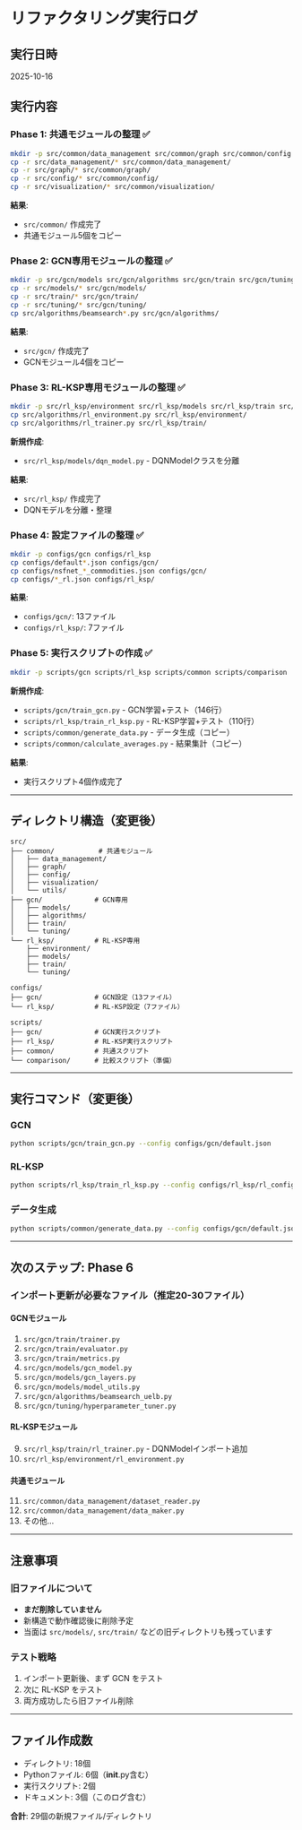 # リファクタリング実行ログ

## 実行日時
2025-10-16

## 実行内容

### Phase 1: 共通モジュールの整理 ✅
```bash
mkdir -p src/common/data_management src/common/graph src/common/config src/common/visualization src/common/utils
cp -r src/data_management/* src/common/data_management/
cp -r src/graph/* src/common/graph/
cp -r src/config/* src/common/config/
cp -r src/visualization/* src/common/visualization/
```

**結果**:
- `src/common/` 作成完了
- 共通モジュール5個をコピー

### Phase 2: GCN専用モジュールの整理 ✅
```bash
mkdir -p src/gcn/models src/gcn/algorithms src/gcn/train src/gcn/tuning
cp -r src/models/* src/gcn/models/
cp -r src/train/* src/gcn/train/
cp -r src/tuning/* src/gcn/tuning/
cp src/algorithms/beamsearch*.py src/gcn/algorithms/
```

**結果**:
- `src/gcn/` 作成完了
- GCNモジュール4個をコピー

### Phase 3: RL-KSP専用モジュールの整理 ✅
```bash
mkdir -p src/rl_ksp/environment src/rl_ksp/models src/rl_ksp/train src/rl_ksp/tuning
cp src/algorithms/rl_environment.py src/rl_ksp/environment/
cp src/algorithms/rl_trainer.py src/rl_ksp/train/
```

**新規作成**:
- `src/rl_ksp/models/dqn_model.py` - DQNModelクラスを分離

**結果**:
- `src/rl_ksp/` 作成完了
- DQNモデルを分離・整理

### Phase 4: 設定ファイルの整理 ✅
```bash
mkdir -p configs/gcn configs/rl_ksp
cp configs/default*.json configs/gcn/
cp configs/nsfnet_*_commodities.json configs/gcn/
cp configs/*_rl.json configs/rl_ksp/
```

**結果**:
- `configs/gcn/`: 13ファイル
- `configs/rl_ksp/`: 7ファイル

### Phase 5: 実行スクリプトの作成 ✅
```bash
mkdir -p scripts/gcn scripts/rl_ksp scripts/common scripts/comparison
```

**新規作成**:
- `scripts/gcn/train_gcn.py` - GCN学習+テスト（146行）
- `scripts/rl_ksp/train_rl_ksp.py` - RL-KSP学習+テスト（110行）
- `scripts/common/generate_data.py` - データ生成（コピー）
- `scripts/common/calculate_averages.py` - 結果集計（コピー）

**結果**:
- 実行スクリプト4個作成完了

---

## ディレクトリ構造（変更後）

```
src/
├── common/           # 共通モジュール
│   ├── data_management/
│   ├── graph/
│   ├── config/
│   ├── visualization/
│   └── utils/
├── gcn/             # GCN専用
│   ├── models/
│   ├── algorithms/
│   ├── train/
│   └── tuning/
└── rl_ksp/          # RL-KSP専用
    ├── environment/
    ├── models/
    ├── train/
    └── tuning/

configs/
├── gcn/             # GCN設定（13ファイル）
└── rl_ksp/          # RL-KSP設定（7ファイル）

scripts/
├── gcn/             # GCN実行スクリプト
├── rl_ksp/          # RL-KSP実行スクリプト
├── common/          # 共通スクリプト
└── comparison/      # 比較スクリプト（準備）
```

---

## 実行コマンド（変更後）

### GCN
```bash
python scripts/gcn/train_gcn.py --config configs/gcn/default.json
```

### RL-KSP
```bash
python scripts/rl_ksp/train_rl_ksp.py --config configs/rl_ksp/rl_config.json
```

### データ生成
```bash
python scripts/common/generate_data.py --config configs/gcn/default.json
```

---

## 次のステップ: Phase 6

### インポート更新が必要なファイル（推定20-30ファイル）

#### GCNモジュール
1. `src/gcn/train/trainer.py`
2. `src/gcn/train/evaluator.py`
3. `src/gcn/train/metrics.py`
4. `src/gcn/models/gcn_model.py`
5. `src/gcn/models/gcn_layers.py`
6. `src/gcn/models/model_utils.py`
7. `src/gcn/algorithms/beamsearch_uelb.py`
8. `src/gcn/tuning/hyperparameter_tuner.py`

#### RL-KSPモジュール
9. `src/rl_ksp/train/rl_trainer.py` - DQNModelインポート追加
10. `src/rl_ksp/environment/rl_environment.py`

#### 共通モジュール
11. `src/common/data_management/dataset_reader.py`
12. `src/common/data_management/data_maker.py`
13. その他...

---

## 注意事項

### 旧ファイルについて
- **まだ削除していません**
- 新構造で動作確認後に削除予定
- 当面は `src/models/`, `src/train/` などの旧ディレクトリも残っています

### テスト戦略
1. インポート更新後、まず GCN をテスト
2. 次に RL-KSP をテスト
3. 両方成功したら旧ファイル削除

---

## ファイル作成数

- ディレクトリ: 18個
- Pythonファイル: 6個（__init__.py含む）
- 実行スクリプト: 2個
- ドキュメント: 3個（このログ含む）

**合計**: 29個の新規ファイル/ディレクトリ
